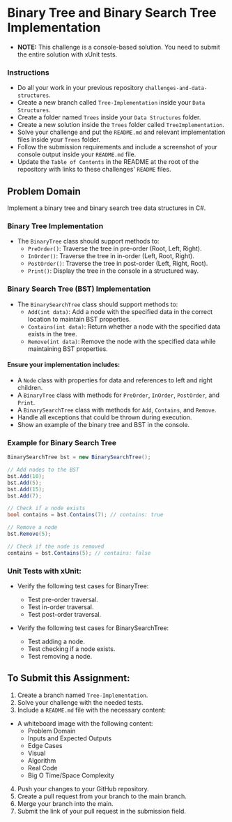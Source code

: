 # Binary Tree and Binary Search Tree Implementation

- **NOTE:** This challenge is a console-based solution. You need to submit the entire solution with xUnit tests.

### Instructions

- Do all your work in your previous repository `challenges-and-data-structures`.
- Create a new branch called `Tree-Implementation` inside your `Data Structures`.
- Create a folder named `Trees` inside your `Data Structures` folder.
- Create a new solution inside the `Trees` folder called `TreeImplementation`.
- Solve your challenge and put the `README.md` and relevant implementation files inside your `Trees` folder.
- Follow the submission requirements and include a screenshot of your console output inside your `README.md` file.
- Update the `Table of Contents` in the README at the root of the repository with links to these challenges' `README` files.

## Problem Domain
Implement a binary tree and binary search tree data structures in C#.

### Binary Tree Implementation
- The `BinaryTree` class should support methods to:
  - `PreOrder()`: Traverse the tree in pre-order (Root, Left, Right).
  - `InOrder()`: Traverse the tree in in-order (Left, Root, Right).
  - `PostOrder()`: Traverse the tree in post-order (Left, Right, Root).
  - `Print()`: Display the tree in the console in a structured way.

### Binary Search Tree (BST) Implementation
- The `BinarySearchTree` class should support methods to:
  - `Add(int data)`: Add a node with the specified data in the correct location to maintain BST properties.
  - `Contains(int data)`: Return whether a node with the specified data exists in the tree.
  - `Remove(int data)`: Remove the node with the specified data while maintaining BST properties.

#### Ensure your implementation includes:
- A `Node` class with properties for data and references to left and right children.
- A `BinaryTree` class with methods for `PreOrder`, `InOrder`, `PostOrder`, and `Print`.
- A `BinarySearchTree` class with methods for `Add`, `Contains`, and `Remove`.
- Handle all exceptions that could be thrown during execution.
- Show an example of the binary tree and BST in the console.

### Example for Binary Search Tree

```csharp
BinarySearchTree bst = new BinarySearchTree();

// Add nodes to the BST
bst.Add(10);
bst.Add(5);
bst.Add(15);
bst.Add(7);

// Check if a node exists
bool contains = bst.Contains(7); // contains: true

// Remove a node
bst.Remove(5);

// Check if the node is removed
contains = bst.Contains(5); // contains: false
```

### Unit Tests with xUnit:
- Verify the following test cases for BinaryTree:
  - Test pre-order traversal.
  - Test in-order traversal.
  - Test post-order traversal.

- Verify the following test cases for BinarySearchTree:
  - Test adding a node.
  - Test checking if a node exists.
  - Test removing a node.

## To Submit this Assignment:
1. Create a branch named `Tree-Implementation`.
2. Solve your challenge with the needed tests.
3. Include a `README.md` file with the necessary content:
- A whiteboard image with the following content:
   - Problem Domain
   - Inputs and Expected Outputs
   - Edge Cases
   - Visual
   - Algorithm
   - Real Code
   - Big O Time/Space Complexity
4. Push your changes to your GitHub repository.
5. Create a pull request from your branch to the main branch.
6. Merge your branch into the main.
7. Submit the link of your pull request in the submission field.